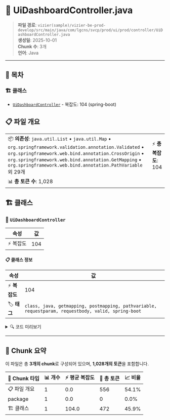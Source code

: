 # 📄 UiDashboardController.java

> **파일 경로**: `vizier(sample)/vizier-be-prod-develop/src/main/java/com/lgcns/svcp/prod/ui/prod/controller/UiDashboardController.java`  
> **생성일**: 2025-10-01  
> **Chunk 수**: 3개  
> **언어**: Java
---

## 📑 목차

### 🏗️ 클래스
- [`UiDashboardController`](#class-uidashboardcontroller) - 복잡도: 104 (spring-boot)

## 📋 파일 개요

| | |
|--|--|
| 📦 **의존성**: `java.util.List` • `java.util.Map` • `org.springframework.validation.annotation.Validated` • `org.springframework.web.bind.annotation.CrossOrigin` • `org.springframework.web.bind.annotation.GetMapping` • `org.springframework.web.bind.annotation.PathVariable` 외 29개 | ⚡ **총 복잡도**: 104 |
| 📊 **총 토큰 수**: 1,028 |  |



## 🏗️ 클래스

### <a id="class-uidashboardcontroller"></a>🎯 `UiDashboardController`

| 속성 | 값 |
|------|----|
| ⚡ 복잡도 | 104 |



#### 📋 클래스 정보

| 속성 | 값 |
|------|----|
| ⚡ **복잡도** | 104 || 📍 **라인 범위** | 48-48 |
| 🏷️ **태그** | `class, java, getmapping, postmapping, pathvariable, requestparam, requestbody, valid, spring-boot` || 🏗️ **프레임워크** | `spring-boot` |

<details>
<summary>🔍 코드 미리보기</summary>

```java
public class UiDashboardController {

	private final UiDashboardService dashboardService;
	private final UiUserImageService userImageService;
	private final UiCalendarService calendarService;
	private final UiSubscriberTop10Service subscriberService;
	private final UiRecentlyWorkService recentlyWorkService;
	
	@GetMapping
	@Operation(summary = "init data", description = "init data")
	public Map<String, Object> initData() {
		String userId = UserContext.getCurrentUser();
		return dashboardService.initData(userId);
	}

	@GetMapping(value = "/view/{dsbdviewuuid}")
	@Operation(summary = "find view detail", description = "find view detail")
	public DsbdViewDto findDsbdViewById(@PathVariable("dsbdviewuuid") String id) {
		return dashboardService.findViewByUuid(id);
	}
	
	@PostMapping
	@Operation...
```

**Chunk 정보**
- 🆔 **ID**: `f9cd97f860d2`
- 📍 **라인**: 48-48
- 📊 **토큰**: 472
- 🏷️ **태그**: `class, java, getmapping, postmapping, pathvariable...`

</details>

---





## 🧩 Chunk 요약

이 파일은 총 **3개의 chunk**로 구성되어 있으며, **1,028개의 토큰**을 포함합니다.

| 🧩 Chunk 타입 | 📊 개수 | ⚡ 평균 복잡도 | 📝 총 토큰 | 📈 비율 |
|---------------|--------|-------------|----------|--------|
| 📋 파일 개요 | 1 | 0.0 | 556 | 54.1% |
| package | 1 | 0.0 | 0 | 0.0% |
| 🏗️ 클래스 | 1 | 104.0 | 472 | 45.9% |

